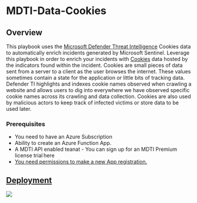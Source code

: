 # MDTI-Data-Cookies

## Overview
This playbook uses the [Microsoft Defender Threat Intelligence](https://learn.microsoft.com/en-us/defender/threat-intelligence/what-is-microsoft-defender-threat-intelligence-defender-ti) Cookies data to automatically enrich incidents generated by Microsoft Sentinel. Leverage this playbook in order to enrich your incidents with [Cookies](https://learn.microsoft.com/en-us/defender/threat-intelligence/data-sets#cookies) data hosted by the indicators found within the incident. Cookies are small pieces of data sent from a server to a client as the user browses the internet. These values sometimes contain a state for the application or little bits of tracking data. Defender TI highlights and indexes cookie names observed when crawling a website and allows users to dig into everywhere we have observed specific cookie names across its crawling and data collection. Cookies are also used by malicious actors to keep track of infected victims or store data to be used later.

### Prerequisites


- You need to have an Azure Subscription
- Ability to create an Azure Function App. 
- A MDTI API enabled teanat - You can sign up for an MDTI Premium license trial here <a href="https://signup.microsoft.com/get-started/signup?OfferId=8851ff02-fd34-4302-aa87-01247004749d&ali=1&products=8851ff02-fd34-4302-aa87-01247004749d" target="_blank">
- You need permissions to make a new App registration. 


## Deployment

<a href="https://portal.azure.com/#create/Microsoft.Template/uri/https%3A%2F%2Fraw.githubusercontent.com%2FYaniv-Shasha%2FSentinel%2Fmaster%2FPlaybooks%2FMDTI-ArticlesNewslatter%2Fazuredeploy.json" target="_blank">
    <img src="https://aka.ms/deploytoazurebutton"/>
</a>

